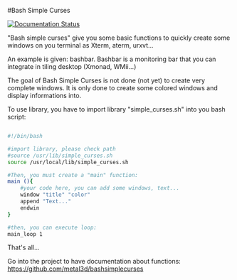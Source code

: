 
#Bash Simple Curses

[![Documentation Status](https://readthedocs.org/projects/bashsimplecurses/badge/?version=latest)](https://readthedocs.org/projects/bashsimplecurses/?badge=latest)
                

"Bash simple curses" give you some basic functions to quickly create some windows on you terminal as Xterm, aterm, urxvt...

An example is given: bashbar. Bashbar is a monitoring bar that you can integrate in tiling desktop (Xmonad, WMii...)

The goal of Bash Simple Curses is not done (not yet) to create very complete windows. It is only done to create some colored windows and display informations into.

To use library, you have to import library "simple_curses.sh" into you bash script:

```bash

#!/bin/bash

#import library, please check path
#source /usr/lib/simple_curses.sh
source /usr/local/lib/simple_curses.sh

#Then, you must create a "main" function:
main (){
    #your code here, you can add some windows, text...
    window "title" "color"
    append "Text..."
    endwin
}

#then, you can execute loop:
main_loop 1
```

That's all... 

Go into the project to have documentation about functions: 
https://github.com/metal3d/bashsimplecurses

